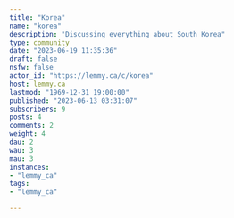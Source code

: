 ```yaml
---
title: "Korea" 
name: "korea"
description: "Discussing everything about South Korea"
type: community
date: "2023-06-19 11:35:36"
draft: false
nsfw: false
actor_id: "https://lemmy.ca/c/korea"
host: lemmy.ca
lastmod: "1969-12-31 19:00:00"
published: "2023-06-13 03:31:07"
subscribers: 9
posts: 4
comments: 2
weight: 4
dau: 2
wau: 3
mau: 3
instances:
- "lemmy_ca"
tags: 
- "lemmy_ca"

---
```

